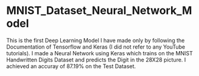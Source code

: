 # MNIST_Dataset_Neural_Network_Model
This is the first Deep Learning Model I have made only by following the Documentation of Tensorflow and Keras (I did not refer to any YouTube tutorials).
I made a Neural Network using Keras which trains on the MNIST Handwritten Digits Dataset and predicts the Digit in the 28X28 picture.
I achieved an accuray of 87.19% on the Test Dataset.
